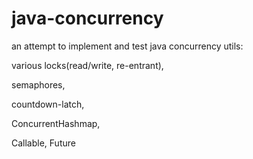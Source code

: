 # java-concurrency

an attempt to implement and test java concurrency utils: 

various locks(read/write, re-entrant),

semaphores, 

countdown-latch, 

ConcurrentHashmap, 

Callable, Future
